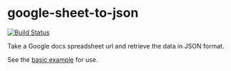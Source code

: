 # google-sheet-to-json


[![Build Status](https://travis-ci.org/tleen/jquery-google-sheet-to-json.png?branch=master)](https://travis-ci.org/tleen/jquery-google-sheet-to-json)

Take a Google docs spreadsheet url and retrieve the data in JSON format.

See the [basic example](examples/basic/) for use.
